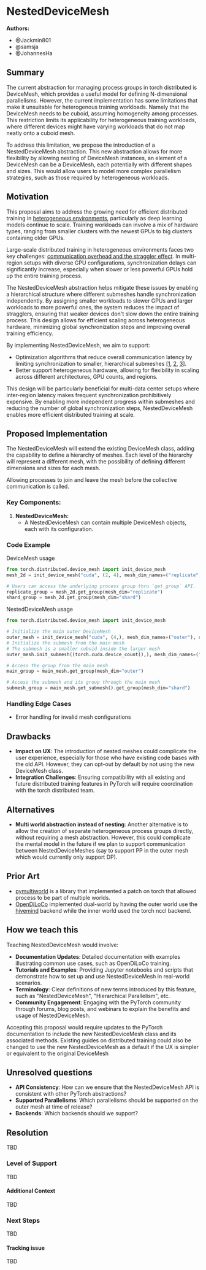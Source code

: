 # NestedDeviceMesh

**Authors:**
* @Jackmin801
* @samsja 
* @JohannesHa

## **Summary**
The current abstraction for managing process groups in torch distributed is DeviceMesh, which provides a useful model for defining N-dimensional parallelisms.
However, the current implementation has some limitations that make it unsuitable for heterogenous training workloads.
Namely that the DeviceMesh needs to be cuboid, assuming homogeneity among processes.
This restriction limits its applicability for heterogeneous training workloads, where different devices might have varying workloads that do not map neatly onto a cuboid mesh.

To address this limitation, we propose the introduction of a NestedDeviceMesh abstraction.
This new abstraction allows for more flexibility by allowing nesting of DeviceMesh instances, an element of a DeviceMesh can be a DeviceMesh, each potentially with different shapes and sizes.
This would allow users to model more complex parallelism strategies, such as those required by heterogeneous workloads.

## **Motivation**
This proposal aims to address the growing need for efficient distributed training in [heterogeneous environments](https://arxiv.org/abs/2301.11913), particularly as deep learning models continue to scale.
Training workloads can involve a mix of hardware types, ranging from smaller clusters with the newest GPUs to big clusters containing older GPUs.

Large-scale distributed training in heterogeneous environments faces two key challenges: [communication overhead and the straggler effect](https://www.semianalysis.com/p/multi-datacenter-training-openais).
In multi-region setups with diverse GPU configurations, synchronization delays can significantly increase, especially when slower or less powerful GPUs hold up the entire training process.

The NestedDeviceMesh abstraction helps mitigate these issues by enabling a hierarchical structure where different submeshes handle synchronization independently.
By assigning smaller workloads to slower GPUs and larger workloads to more powerful ones, the system reduces the impact of stragglers, ensuring that weaker devices don't slow down the entire training process.
This design allows for efficient scaling across heterogeneous hardware, minimizing global synchronization steps and improving overall training efficiency.

By implementing NestedDeviceMesh, we aim to support:
- Optimization algorithms that reduce overall communication latency by limiting synchronization to smaller, hierarchical submeshes [[1](https://arxiv.org/abs/2407.07852), [2](https://arxiv.org/abs/2311.08105), [3](https://github.com/NousResearch/DisTrO/blob/main/A_Preliminary_Report_on_DisTrO.pdf)].
- Better support heterogeneous hardware, allowing for flexibility in scaling across different architectures, GPU counts, and regions.

This design will be particularly beneficial for multi-data center setups where inter-region latency makes frequent synchronization prohibitively expensive.
By enabling more independent progress within submeshes and reducing the number of global synchronization steps, NestedDeviceMesh enables more efficient distributed training at scale.


## **Proposed Implementation**
The NestedDeviceMesh will extend the existing DeviceMesh class, adding the capability to define a hierarchy of meshes.
Each level of the hierarchy will represent a different mesh, with the possibility of defining different dimensions and sizes for each mesh.

Allowing processes to join and leave the mesh before the collective communication is called.

### Key Components:
1. **NestedDeviceMesh:**
   - A NestedDeviceMesh can contain multiple DeviceMesh objects, each with its configuration.

### Code Example

DeviceMesh usage
```python
from torch.distributed.device_mesh import init_device_mesh
mesh_2d = init_device_mesh("cuda", (2, 4), mesh_dim_names=("replicate", "shard"))

# Users can access the underlying process group thru `get_group` API.
replicate_group = mesh_2d.get_group(mesh_dim="replicate")
shard_group = mesh_2d.get_group(mesh_dim="shard")
```

NestedDeviceMesh usage
```python
from torch.distributed.device_mesh import init_device_mesh

# Initialize the main outer DeviceMesh
outer_mesh = init_device_mesh("cuda", (4,), mesh_dim_names=("outer"), rdzv_endpoint="10.0.0.1:29400")
# Initialize the submesh from the main mesh
# The submesh is a smaller cuboid inside the larger mesh
outer_mesh.init_submesh((torch.cuda.device_count(),), mesh_dim_names=("replicate"), rdzv_endpoint="127.0.0.1:29401")

# Access the group from the main mesh
main_group = main_mesh.get_group(mesh_dim="outer")

# Access the submesh and its group through the main mesh
submesh_group = main_mesh.get_submesh().get_group(mesh_dim="shard")
```

### Handling Edge Cases
- Error handling for invalid mesh configurations

## **Drawbacks**
- **Impact on UX**: The introduction of nested meshes could complicate the user experience, especially for those who have existing code bases with the old API. However, they can opt-out by default by not using the new DeviceMesh class.
- **Integration Challenges**: Ensuring compatibility with all existing and future distributed training features in PyTorch will require coordination with the torch distributed team.

## **Alternatives**
- **Multi world abstraction instead of nesting**: Another alternative is to allow the creation of separate heterogeneous process groups directly, without requiring a mesh abstraction. However, this could complicate the mental model in the future if we plan to support communication between NestedDeviceMeshes (say to support PP in the outer mesh which would currently only support DP).

## **Prior Art**

- [pymultiworld](https://github.com/cisco-open/pymultiworld) is a library that implemented a patch on torch that allowed process to be part of multiple worlds.
- [OpenDiLoCo](https://github.com/PrimeIntellect-ai/OpenDiLoCo) implemented dual-world by having the outer world use the [hivemind](https://github.com/learning-at-home/hivemind) backend while the inner world used the torch nccl backend.

## **How we teach this**
Teaching NestedDeviceMesh would involve:

- **Documentation Updates**: Detailed documentation with examples illustrating common use cases, such as OpenDiLoCo training.
- **Tutorials and Examples**: Providing Jupyter notebooks and scripts that demonstrate how to set up and use NestedDeviceMesh in real-world scenarios.
- **Terminology**: Clear definitions of new terms introduced by this feature, such as "NestedDeviceMesh", "Hierarchical Parallelism", etc.
- **Community Engagement**: Engaging with the PyTorch community through forums, blog posts, and webinars to explain the benefits and usage of NestedDeviceMesh.

Accepting this proposal would require updates to the PyTorch documentation to include the new NestedDeviceMesh class and its associated methods. Existing guides on distributed training could also be changed to use the new NestedDeviceMesh as a default if the UX is simpler or equivalent to the original DeviceMesh

## **Unresolved questions**
- **API Consistency**: How can we ensure that the NestedDeviceMesh API is consistent with other PyTorch abstractions?
- **Supported Parallelisms**: Which parallelisms should be supported on the outer mesh at time of release?
- **Backends**: Which backends should we support?

## **Resolution**
TBD

### Level of Support
TBD

#### Additional Context
TBD

### Next Steps
TBD

#### Tracking issue
TBD
